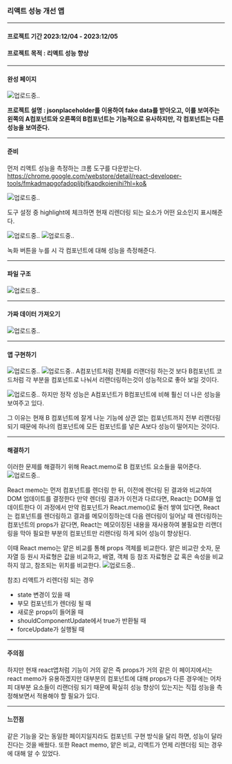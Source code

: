 ### 리액트 성능 개선 앱

<hr>

#### 프로젝트 기간 2023:12/04 - 2023:12/05
#### 프로젝트 목적 : 리액트 성능 향상
<hr>

#### 완성 페이지

![업로드중..](blob:https://velog.io/52f411ec-b3e2-498d-8669-f7fffeeb3a60)


**프로젝트 설명 : jsonplaceholder를 이용하여 fake data를 받아오고, 이를 보여주는 왼쪽의 A컴포넌트와 오른쪽의 B컴포넌트는 기능적으로 유사하지만, 각 컴포넌트는 다른 성능을 보여준다.**
<hr>

#### 준비


먼저 리액트 성능을 측정하는 크롬 도구를 다운받는다.
https://chrome.google.com/webstore/detail/react-developer-tools/fmkadmapgofadopljbjfkapdkoienihi?hl=ko&

![업로드중..](blob:https://velog.io/ff51a8c5-a622-4aca-a993-eece53f0ffd2)

도구 설정 중 highlight에 체크하면 현재 리렌더링 되는 요소가 어떤 요소인지 표시해준다.

![업로드중..](blob:https://velog.io/e4dccd24-6233-46de-9c4a-5c040445658b)
![업로드중..](blob:https://velog.io/d940c8f2-a22b-4149-90f7-8b56284dfa26)

녹화 버튼을 누를 시 각 컴포넌트에 대해 성능을 측정해준다.

<hr>

#### 파일 구조 
![업로드중..](blob:https://velog.io/ae57fc9c-6119-40f6-b74f-cd01b1bb6ff8)


<hr>

#### 가짜 데이터 가져오기
![업로드중..](blob:https://velog.io/6a1fff90-b78d-48f1-bb30-466f8b682a20)

<hr>

#### 앱 구현하기
![업로드중..](blob:https://velog.io/ef32dc07-52a4-4e81-be3c-d1eb5cb2b2b2)
![업로드중..](blob:https://velog.io/b875de55-db6c-49ba-93b6-b19d38a9b2b0)
A컴포넌트처럼 전체를 리랜더링 하는것 보다 B컴포넌트 코드처럼 각 부분을 컴포넌트로 나눠서 리랜더링하는것이 성능적으로 좋아 보일 것이다.

![업로드중..](blob:https://velog.io/35e1cdbf-4675-4d97-a1aa-e9c14ccf3e4c)
하지만 정작 성능은 A컴포넌트가 B컴포넌트에 비해 훨신 더 나은 성능을 보여주고 있다.

그 이유는 현재 B 컴포넌트에 잘게 나눈 기능에 상관 없는 컴포넌트까지 전부 리랜더링 되기 때문에 하나의 컴포넌트에 모든 컴포넌트를 넣은 A보다 성능이 떨어지는 것이다.

<hr>

#### 해결하기
이러한 문제를 해결하기 위해 React.memo로 B 컴포넌트 요소들을 묶어준다.
![업로드중..](blob:https://velog.io/36603d8c-00ff-4c74-8c78-af6e632042f3)

React memo는 먼저 컴포넌트를 렌더링 한 뒤, 이전에 렌더링 된 결과와 비교하여 DOM 업데이트를 결정한다 만약 렌더링 결과가 이전과 다르다면, React는 DOM을 업데이트한다 
이 과정에서 만약 컴포넌트가 React.memo()로 둘러 쌓여 있다면, React는 컴포넌트를 렌더링하고 결과를 메모이징하는데 다음 렌더링이 일어날 때 렌더링하는 컴포넌트의 props가 같다면, React는 메모이징된 내용을 재사용하여 불필요한 리랜더링을 막아 필요한 부분의 컴포넌트만 리랜더링 하게 되어 성능이 향상된다.

이때 React memo는 얕은 비교를 통해 props 객체를 비교한다.
얕은 비교란 숫자, 문자열 등 원시 자료형은 값을 비교하고, 배열, 객체 등 참조 자료형은 값 혹은 속성을 비교하지 않고, 참조되는 위치를 비교한다.
![업로드중..](blob:https://velog.io/b05ea774-1f72-4b06-9e14-6201143c671c)

참조) 리액트가 리렌더링 되는 경우
- state 변경이 있을 때 
- 부모 컴포넌트가 렌더링 될 때
- 새로운 props이 들어올 때 
- shouldComponentUpdate에서 true가 반환될 때 
- forceUpdate가 실행될 때 



<hr>

#### 주의점
하지만 현재 react앱처럼 기능이 거의 같은 즉 props가 거의 같은 이 페이지에서는 react memo가 유용하겠지만 대부분의 컴포넌트에 대해 props가 다른 경우에는 어차피 대부분 요소들이 리랜더링 되기 때문에 확실히 성능 향상이 있는지는 직접 성능을 측정해보면서 적용해야 할 필요가 있다.


<hr>

#### 느낀점
같은 기능을 갖는 동일한 페이지일지라도 컴포넌트 구현 방식을 달리 하면, 성능이 달라진다는 것을 배웠다. 또한 React memo, 얕은 비교, 리액트가 언제 리렌더링 되는 경우에 대해 알 수 있었다.
